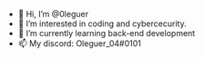 - 👋 Hi, I’m @0leguer
- 👀 I’m interested in coding and cybercecurity.
- 🌱 I’m currently learning back-end development
- 📫 My discord: Oleguer_04#0101

<!---
0leguer/0leguer is a ✨ special ✨ repository because its `README.md` (this file) appears on your GitHub profile.
You can click the Preview link to take a look at your changes.
--->
